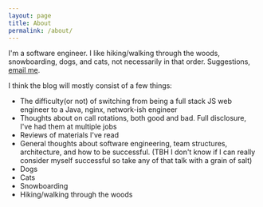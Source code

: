 ```yaml
---
layout: page
title: About
permalink: /about/
---
```


I'm a software engineer. I like hiking/walking through the woods, snowboarding, dogs, and cats, not necessarily in that order. Suggestions, [email me](radley.mith@gmail.com).

I think the blog will mostly consist of a few things:
- The difficulty(or not) of switching from being a full stack JS web engineer to a Java, nginx, network-ish engineer
- Thoughts about on call rotations, both good and bad.  Full disclosure, I've had them at multiple jobs
- Reviews of materials I've read
- General thoughts about software engineering, team structures, architecture, and how to be successful. (TBH I don't know if I can really consider myself successful so take any of that talk with a grain of salt)
- Dogs
- Cats
- Snowboarding
- Hiking/walking through the woods